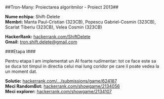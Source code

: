 ##Tron-Many: Proiectarea algoritmilor - Proiect 2013##

**Nume echipa:** Shift-Delete  
**Membri:** Manta Paul-Cristian (323CB), Popescu Gabriel-Cosmin (323CB),
Scarlat Tiberiu (323CB), Velea Cosmin (323CB) 

**HackerRank:** [hackerrank.com/ShiftDelete][1]  
**Gmail:** tron.shift.delete@gmail.com

###Etapa I###

Pentru etapa I am implementat un AI foarte rudimentar: tot ce face este sa
se duca tot timpul in directia celui mai lung coridor pe care il poate vedea
la un moment dat.

**Solutie:** [hackerrank.com/.../submissions/game/624187][2]  
**Meci RandomBot:** [hackerrank.com/showgame/2134056][3]  
**Meci explorer:** [hackerrank.com/showgame/2134107][4]  

  [1]: www.hackerrank.com/ShiftDelete
  [2]: www.hackerrank.com/contests/bucharest-tron/submissions/game/624187
  [3]: www.hackerrank.com/showgame/2134056
  [4]: www.hackerrank.com/showgame/2134107

